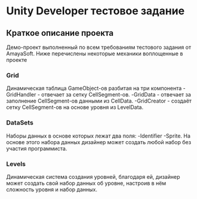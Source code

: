 # Unity Developer тестовое задание

## Краткое описание проекта

Демо-проект выполненный по всем требованиям тестового задания от AmayaSoft. Ниже перечислены некоторые механики воплощенные в проекте

### Grid

Динамическая таблица GameObject-ов разбитая на три компонента
-GridHandler - отвечает за сетку CellSegment-ов.
-GridData - отвечает за заполнение CellSegment-ов данными из CellData.
-GridCreator - создаёт сетку CellSegment-ов на основе уровня из LevelData.

### DataSets

Наборы данных в основе которых лежат два поля:
-Identifier
-Sprite.
На основе этого набора данных дизайнер может создать любой набор без участия программиста.

### Levels

Динамическая система создания уровней, благодаря ей, дизайнер может создать свой набор данных об уровне, настроив в нём сложность уровня и набор данных.
